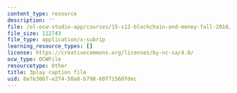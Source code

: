 ```yaml
---
content_type: resource
description: ''
file: /ol-ocw-studio-app/courses/15-s12-blockchain-and-money-fall-2018/8e7e3067e27450a8b79860f71568fdec_sMnBl0g3Ev4.vtt
file_size: 112743
file_type: application/x-subrip
learning_resource_types: []
license: https://creativecommons.org/licenses/by-nc-sa/4.0/
ocw_type: OCWFile
resourcetype: Other
title: 3play caption file
uid: 8e7e3067-e274-50a8-b798-60f71568fdec
---
```

